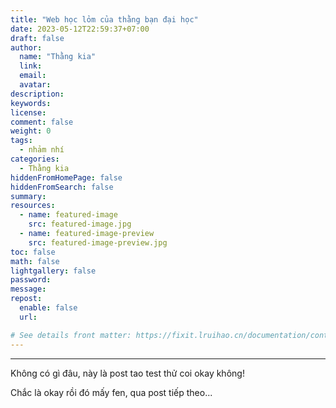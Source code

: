 ```yaml
---
title: "Web học lỏm của thằng bạn đại học"
date: 2023-05-12T22:59:37+07:00
draft: false
author: 
  name: "Thằng kia"
  link:
  email:
  avatar: 
description: 
keywords:
license:
comment: false
weight: 0
tags:
  - nhảm nhí
categories:
  - Thằng kia
hiddenFromHomePage: false
hiddenFromSearch: false
summary:
resources:
  - name: featured-image
    src: featured-image.jpg
  - name: featured-image-preview
    src: featured-image-preview.jpg
toc: false
math: false
lightgallery: false
password:
message:
repost:
  enable: false
  url:

# See details front matter: https://fixit.lruihao.cn/documentation/content-management/introduction/#front-matter
---
```


<!--more-->
---
Không có gì đâu, này là post tao test thử coi okay không!

Chắc là okay rồi đó mấy fen, qua post tiếp theo...
